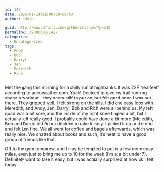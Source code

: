 ```yaml
---
id: 142
date: 2006-01-14T16:00:00-06:00
author: admin
  
guid: http://www.afhill.com/gothedistance/?p=142
permalink: /2006/01/142/
categories:
  - Uncategorized
tags:
  - Andy
  - Bob
  - Darryl
  - Jen
  - Meredith
  - Rich
---
```

Met the gang this morning for a chilly run at highbanks. It was 22F &#8220;realfeel&#8221; according to accuweather.com. Yuck! Decided to give my trail running shoes a workout &#8211; they seem stiff to put on, but felt good once I was out there. They gripped well, I felt strong on the hills. I did one easy loop with Meredith, and Andy, Jen, Darryl, Bob and Rich were all behind us. My left quad was a bit sore, and the inside of my right knee tingled a bit, but I actually felt really good. I probably could have done a bit more (Meredith, Bob and Darryl did 9) but decided to take it easy. I picked it up at the end and felt just fine. We all went for coffee and bagels afterwards, which was really nice. We chatted about books and such, it&#8217;s neat to have a good group of friends like that.

Off to the gym tomorrow, and I may be tempted to put in a few more easy miles, even just to bring me up to 10 for the week (I&#8217;m at a bit under 7). Definitely want to take it easy, but I was actually surprised at how ok I felt today.
